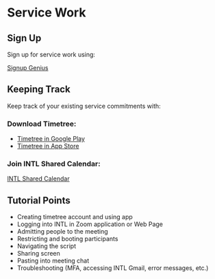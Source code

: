 # Service Work 

## Sign Up 

Sign up for service work using: 

[Signup Genius](https://www.signupgenius.com/go/10c0f4aaeab2fa2fac07-may2023#/)

## Keeping Track 

Keep track of your existing service commitments with: 

### Download Timetree:

- [Timetree in Google Play](https://play.google.com/store/apps/details?id=works.jubilee.timetree&hl=en_US&gl=US&pli=1)
- [Timetree in App Store](https://apps.apple.com/us/app/timetree-shared-calendar/id952578473)

### Join INTL Shared Calendar: 

[INTL Shared Calendar](https://timetr.ee/s/qL0OSQzihh2EXT4nR_VJz-FRN2P0zujR)

## Tutorial Points 

- Creating timetree account and using app
- Logging into INTL in Zoom application or Web Page 
- Admitting people to the meeting 
- Restricting and booting participants 
- Navigating the script
- Sharing screen
- Pasting into meeting chat
- Troubleshooting (MFA, accessing INTL Gmail, error messages, etc.)
